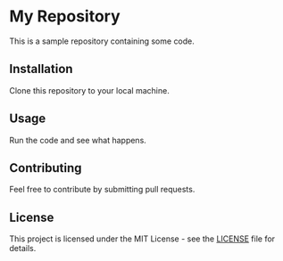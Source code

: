# My Repository

This is a sample repository containing some code.

## Installation

Clone this repository to your local machine.

## Usage

Run the code and see what happens.

## Contributing

Feel free to contribute by submitting pull requests.

## License

This project is licensed under the MIT License - see the [LICENSE](LICENSE) file for details.
